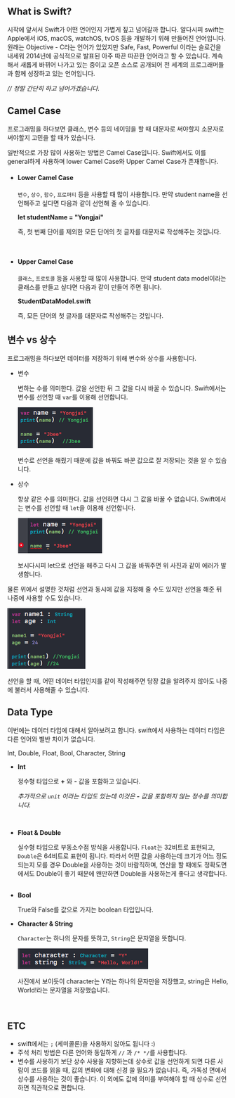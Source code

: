 
## What is Swift?

시작에 앞서서 Swift가 어떤 언어인지 가볍게 짚고 넘어갈까 합니다. 알다시피 swift는 Apple에서 iOS, macOS, watchOS, tvOS 등을 개발하기 위해 만들어진 언어입니다. 원래는 Objective - C라는 언어가 있었지만 Safe, Fast, Powerful 이라는 슬로건을 내세워 2014년에 공식적으로 발표된 아주 따끈 따끈한 언어라고 할 수 있습니다. 계속해서 새롭게 바뀌어 나가고 있는 중이고 오픈 소스로 공개되어 전 세계의 프로그래머들과 함께 성장하고 있는 언어입니다. 

*// 정말 간단히 하고 넘어가겠습니다.*




## Camel Case

프로그래밍을 하다보면 클래스, 변수 등의 네이밍을 할 때 대문자로 써야할지 소문자로 써야할지 고민을 할 때가 있습니다.

일반적으로 가장 많이 사용하는 방법은 Camel Case입니다. Swift에서도 이를 general하게 사용하며 lower Camel Case와 Upper Camel Case가 존재합니다.



* #### Lower Camel Case

  `변수`, `상수`, `함수`, `프로퍼티` 등을 사용할 때 많이 사용합니다. 만약 student name을 선언해주고 싶다면 다음과 같이 선언해 줄 수 있습니다. 

  **let studentName = "Yongjai"**

  즉, 첫 번째 단어를 제외한 모든 단어의 첫 글자를 대문자로 작성해주는 것입니다.

  ​

* #### Upper Camel  Case

  `클래스`, `프로토콜` 등을 사용할 때 많이 사용합니다. 만약 student data model이라는 클래스를 만들고 싶다면 다음과 같이 만들어 주면 됩니다.

  **StudentDataModel.swift** 

  즉, 모든 단어의 첫 글자를 대문자로 작성해주는 것입니다.




## 변수 vs 상수

프로그래밍을 하다보면 데이터를 저장하기 위해 변수와 상수를 사용합니다. 

* 변수 

  변하는 수를 의미한다. 값을 선언한 뒤 그 값을 다시 바꿀 수 있습니다. Swift에서는 변수를 선언할 때 `var`를 이용해 선언합니다. 

   ![variable](../../img/FoundationOfSwift/1.png)

  변수로 선언을 해줬기 때문에 값을 바꿔도 바꾼 값으로 잘 저장되는 것을 알 수 있습니다.



* 상수

  항상 같은 수를 의미한다. 값을 선언하면 다시 그 값을 바꿀 수 없습니다. Swift에서는 변수를 선언할 때 `let`을 이용해 선언합니다. 

    ![Constant](../../img/FoundationOfSwift/2.png)

  보시다시피 let으로 선언을 해주고 다시 그 값을 바꿔주면 위 사진과 같이 에러가 발생합니다.



물론 위에서 설명한 것처럼 선언과 동시에 값을 지정해 줄 수도 있지만 선언을 해준 뒤 나중에 사용할 수도 있습니다.

  ![Declare](../../img/FoundationOfSwift/3.png)

선언을 할 때, 어떤 데이터 타입인지를 같이 작성해주면 당장 값을 알려주지 않아도 나중에 불러서 사용해줄 수 있습니다.


## Data Type

이번에는 데이터 타입에 대해서 알아보려고 합니다. swift에서 사용하는 데이터 타입은 다른 언어와 별반 차이가 없습니다.

Int, Double, Float, Bool, Character, String

* **Int** 

  정수형 타입으로 **+** 와 **-** 값을 포함하고 있습니다.

  *추가적으로 `unit` 이라는 타입도 있는데 이것은 **-** 값을 포함하지 않는 정수를 의미합니다.*

  ​
* **Float & Double**

  실수형 타입으로 부동소수점 방식을 사용합니다. `Float`는 32비트로 표현되고, `Double`은 64비트로 표현이 됩니다. 따라서 어떤 값을 사용하는데 크기가 어느 정도 되는지 모를 경우 Double을 사용하는 것이 바람직하며, 연산을 할 때에도 정확도면에서도 Double이 좋기 때문에 왠만하면 Double을 사용하는게 좋다고 생각합니다.
  ​

* **Bool**

  True와 False를 값으로 가지는 boolean 타입입니다. 
 ​

* **Character & String**

  `Character`는 하나의 문자를 뜻하고, `String`은 문자열을 뜻합니다. 

   ![String](../../img/FoundationOfSwift/4.png)

  사진에서 보이듯이 character는 Y라는 하나의 문자만을 저장했고, string은 Hello, World!라는 문자열을 저장했습니다.

  ​
## ETC 

* swift에서는 `;` (세미콜론)을 사용하지 않아도 됩니다 :)
* 주석 처리 방법은 다른 언어와 동일하게 `//` 과 `/* */`를 사용합니다.
* 변수를 사용하기 보단 상수 사용을 지향하는데 상수로 값을 선언하게 되면 다른 사람이 코드를 읽을 때, 값의 변화에 대해 신경 쓸 필요가 없습니다. 즉, 가독성 면에서 상수를 사용하는 것이 좋습니다. 이 외에도 값에 의미를 부여해야 할 때 상수로 선언하면 직관적으로 편합니다. 